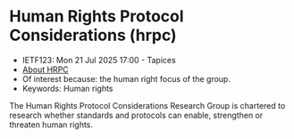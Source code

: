 # Human Rights Protocol Considerations (hrpc)
* <IETFschedule>IETF123: Mon 21 Jul 2025 17:00 - Tapices</IETFschedule>
* [About HRPC](https://datatracker.ietf.org/group/hrpc/about/)
* Of interest because:  the human right focus of the group.
* Keywords: Human rights

The Human Rights Protocol Considerations Research Group is chartered to research whether standards and protocols can enable, strengthen or threaten human rights.